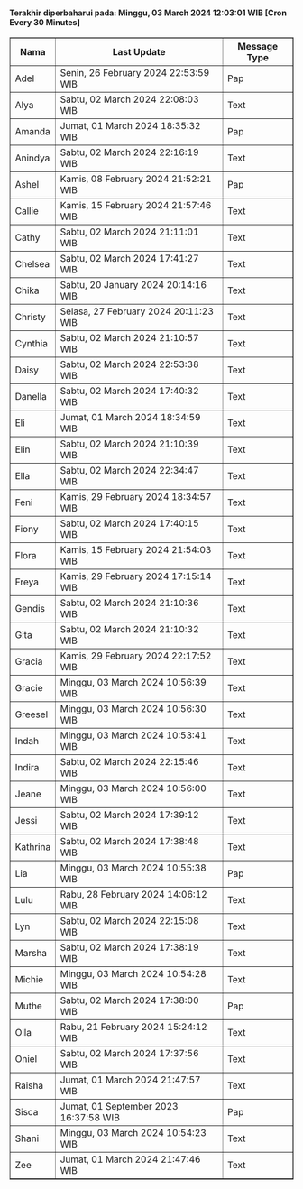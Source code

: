 #### Terakhir diperbaharui pada: Minggu, 03 March 2024 12:03:01 WIB [Cron Every 30 Minutes]

<table border='1'><tr><th>Nama</th><th>Last Update</th><th>Message Type</th></tr><tr><td>Adel</td><td>Senin, 26 February 2024 22:53:59 WIB</td><td>Pap</td></tr><tr><td>Alya</td><td>Sabtu, 02 March 2024 22:08:03 WIB</td><td>Text</td></tr><tr><td>Amanda</td><td>Jumat, 01 March 2024 18:35:32 WIB</td><td>Pap</td></tr><tr><td>Anindya</td><td>Sabtu, 02 March 2024 22:16:19 WIB</td><td>Text</td></tr><tr><td>Ashel</td><td>Kamis, 08 February 2024 21:52:21 WIB</td><td>Pap</td></tr><tr><td>Callie</td><td>Kamis, 15 February 2024 21:57:46 WIB</td><td>Text</td></tr><tr><td>Cathy</td><td>Sabtu, 02 March 2024 21:11:01 WIB</td><td>Text</td></tr><tr><td>Chelsea</td><td>Sabtu, 02 March 2024 17:41:27 WIB</td><td>Text</td></tr><tr><td>Chika</td><td>Sabtu, 20 January 2024 20:14:16 WIB</td><td>Text</td></tr><tr><td>Christy</td><td>Selasa, 27 February 2024 20:11:23 WIB</td><td>Text</td></tr><tr><td>Cynthia</td><td>Sabtu, 02 March 2024 21:10:57 WIB</td><td>Text</td></tr><tr><td>Daisy</td><td>Sabtu, 02 March 2024 22:53:38 WIB</td><td>Text</td></tr><tr><td>Danella</td><td>Sabtu, 02 March 2024 17:40:32 WIB</td><td>Text</td></tr><tr><td>Eli</td><td>Jumat, 01 March 2024 18:34:59 WIB</td><td>Text</td></tr><tr><td>Elin</td><td>Sabtu, 02 March 2024 21:10:39 WIB</td><td>Text</td></tr><tr><td>Ella</td><td>Sabtu, 02 March 2024 22:34:47 WIB</td><td>Text</td></tr><tr><td>Feni</td><td>Kamis, 29 February 2024 18:34:57 WIB</td><td>Text</td></tr><tr><td>Fiony</td><td>Sabtu, 02 March 2024 17:40:15 WIB</td><td>Text</td></tr><tr><td>Flora</td><td>Kamis, 15 February 2024 21:54:03 WIB</td><td>Text</td></tr><tr><td>Freya</td><td>Kamis, 29 February 2024 17:15:14 WIB</td><td>Text</td></tr><tr><td>Gendis</td><td>Sabtu, 02 March 2024 21:10:36 WIB</td><td>Text</td></tr><tr><td>Gita</td><td>Sabtu, 02 March 2024 21:10:32 WIB</td><td>Text</td></tr><tr><td>Gracia</td><td>Kamis, 29 February 2024 22:17:52 WIB</td><td>Text</td></tr><tr><td>Gracie</td><td>Minggu, 03 March 2024 10:56:39 WIB</td><td>Text</td></tr><tr><td>Greesel</td><td>Minggu, 03 March 2024 10:56:30 WIB</td><td>Text</td></tr><tr><td>Indah</td><td>Minggu, 03 March 2024 10:53:41 WIB</td><td>Text</td></tr><tr><td>Indira</td><td>Sabtu, 02 March 2024 22:15:46 WIB</td><td>Text</td></tr><tr><td>Jeane</td><td>Minggu, 03 March 2024 10:56:00 WIB</td><td>Text</td></tr><tr><td>Jessi</td><td>Sabtu, 02 March 2024 17:39:12 WIB</td><td>Text</td></tr><tr><td>Kathrina</td><td>Sabtu, 02 March 2024 17:38:48 WIB</td><td>Text</td></tr><tr><td>Lia</td><td>Minggu, 03 March 2024 10:55:38 WIB</td><td>Pap</td></tr><tr><td>Lulu</td><td>Rabu, 28 February 2024 14:06:12 WIB</td><td>Text</td></tr><tr><td>Lyn</td><td>Sabtu, 02 March 2024 22:15:08 WIB</td><td>Text</td></tr><tr><td>Marsha</td><td>Sabtu, 02 March 2024 17:38:19 WIB</td><td>Text</td></tr><tr><td>Michie</td><td>Minggu, 03 March 2024 10:54:28 WIB</td><td>Text</td></tr><tr><td>Muthe</td><td>Sabtu, 02 March 2024 17:38:00 WIB</td><td>Pap</td></tr><tr><td>Olla</td><td>Rabu, 21 February 2024 15:24:12 WIB</td><td>Text</td></tr><tr><td>Oniel</td><td>Sabtu, 02 March 2024 17:37:56 WIB</td><td>Text</td></tr><tr><td>Raisha</td><td>Jumat, 01 March 2024 21:47:57 WIB</td><td>Text</td></tr><tr><td>Sisca</td><td>Jumat, 01 September 2023 16:37:58 WIB</td><td>Pap</td></tr><tr><td>Shani</td><td>Minggu, 03 March 2024 10:54:23 WIB</td><td>Text</td></tr><tr><td>Zee</td><td>Jumat, 01 March 2024 21:47:46 WIB</td><td>Text</td></tr></table>